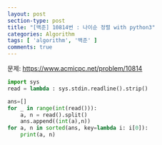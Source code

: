 ```yaml
---
layout: post
section-type: post
title: "[백준] 10814번 : 나이순 정렬 with python3"
categories: Algorithm
tags: [ 'algorithm', '백준' ]
comments: true
---
```

문제:
https://www.acmicpc.net/problem/10814

``` python
import sys
read = lambda : sys.stdin.readline().strip()

ans=[]
for _ in range(int(read())):
    a, n = read().split()
    ans.append((int(a),n))
for a, n in sorted(ans, key=lambda i: i[0]):
    print(a, n)
```
